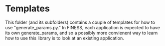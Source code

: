 # Templates

This folder (and its subfolders) contains a couple of templates for how to use
"generate_params.py."  In FINESS, each application is expected to have its own
generate_params, and so a possibly more convienent way to learn how to use
this library is to look at an existing application.

